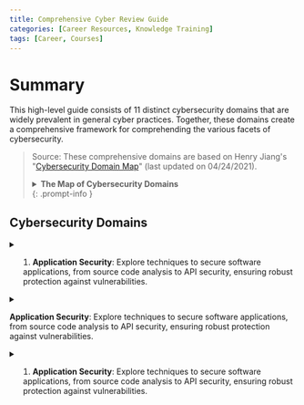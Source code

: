 ```yaml
---
title: Comprehensive Cyber Review Guide
categories: [Career Resources, Knowledge Training]
tags: [Career, Courses]
---
```

# __Summary__
This high-level guide consists of 11 distinct cybersecurity domains that are widely prevalent in general cyber practices. Together, these domains create a comprehensive framework for comprehending the various facets of cybersecurity. 

> Source: These comprehensive domains are based on Henry Jiang's "[Cybersecurity Domain Map](https://www.linkedin.com/pulse/cybersecurity-domain-map-ver-30-henry-jiang%3F)" (last updated on 04/24/2021). <details><summary><strong>The Map of Cybersecurity Domains</strong></summary><img src="/assets/cyber_domains_2021.png"></details>
{: .prompt-info }

## __Cybersecurity Domains__

<details>
<summary>

1. **Application Security**: 
Explore techniques to secure software applications, from source code analysis to API security, ensuring robust protection against vulnerabilities.
</summary>

**Data-Flow Diagram** 

- **Data-Flow Diagram**: Explaining the flow of data within an application for identifying security vulnerabilities.
- **Source Code Scan**: Techniques for scanning source code for vulnerabilities, including Static Application Security Testing (SAST) and Open Source Scan.
    - **SAST**: Static Analysis Security Testing.
    - **Open Source Scan**: Identifying vulnerabilities in third-party libraries.
- **API Security**: Ensuring the security of Application Programming Interfaces.
- **Security QA**: Quality assurance practices with a security focus.
- **Security UX**: Incorporating security into the user experience design.
- **S-SDLC** (Security Software Development Life Cycle): Integrating security throughout the software development process.
    - **“Shift Left”**: Early integration of security in development.
    - **CI/CD Integration**: Security in continuous integration and continuous delivery pipelines.
</details>


<details>
<summary>

**Application Security**: 
Explore techniques to secure software applications, from source code analysis to API security, ensuring robust protection against vulnerabilities.
</summary>

- **Data-Flow Diagram**: Explaining the flow of data within an application for identifying security vulnerabilities.
- **Source Code Scan**: Techniques for scanning source code for vulnerabilities, including Static Application Security Testing (SAST) and Open Source Scan.
    - **SAST**: Static Analysis Security Testing.
    - **Open Source Scan**: Identifying vulnerabilities in third-party libraries.
- **API Security**: Ensuring the security of Application Programming Interfaces.
- **Security QA**: Quality assurance practices with a security focus.
- **Security UX**: Incorporating security into the user experience design.
- **S-SDLC** (Security Software Development Life Cycle): Integrating security throughout the software development process.
    - **“Shift Left”**: Early integration of security in development.
    - **CI/CD Integration**: Security in continuous integration and continuous delivery pipelines.
</details>

<details>
<summary>

1. **Application Security**: 
Explore techniques to secure software applications, from source code analysis to API security, ensuring robust protection against vulnerabilities.
</summary>

- **Data-Flow Diagram**: Explaining the flow of data within an application for identifying security vulnerabilities.

- **Source Code Scan**: Techniques for scanning source code for vulnerabilities, including Static Application Security Testing (SAST) and Open Source Scan.

    - **SAST**: Static Analysis Security Testing.

    - **Open Source Scan**: Identifying vulnerabilities in third-party libraries.

- **API Security**: Ensuring the security of Application Programming Interfaces.

- **Security QA**: Quality assurance practices with a security focus.

- **Security UX**: Incorporating security into the user experience design.

- **S-SDLC** (Security Software Development Life Cycle): Integrating security throughout the software development process.

    - **“Shift Left”**: Early integration of security in development.

    - **CI/CD Integration**: Security in continuous integration and continuous delivery pipelines.

</details>



